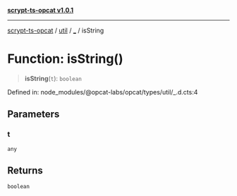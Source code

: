 [**scrypt-ts-opcat v1.0.1**](../../../../README.md)

***

[scrypt-ts-opcat](../../../../README.md) / [util](../../README.md) / [\_](../README.md) / isString

# Function: isString()

> **isString**(`t`): `boolean`

Defined in: node\_modules/@opcat-labs/opcat/types/util/\_.d.cts:4

## Parameters

### t

`any`

## Returns

`boolean`
